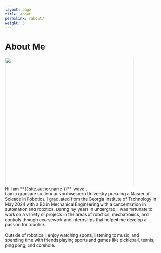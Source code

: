 ```yaml
---
layout: page
title: About
permalink: /about/
weight: 3
---
```


# **About Me**
<div style="flex: 1; text-align: left;">
    <img src="{{ site.url }}{{ site.baseurl }}/media/picture.jpg" width="425"/>
</div>
Hi I am **{{ site.author.name }}** :wave:,<br>
I am a graduate student at Northwestern University pursuing a Master of Science in Robotics. I graduated from the Georgia Institute of Technology in May 2024 with a BS in Mechanical Engineering with a concentration in automation and robotics. During my years in undergrad, I was fortunate to work on a variety of projects in the areas of robotics, mechatronics, and controls through coursework and internships that helped me develop a passion for robotics.
<br>
<br>
Outside of robotics, I enjoy watching sports, listening to music, and spending time with friends playing sports and games like pickleball, tennis, ping pong, and cornhole.

<!-- <div class="row">
{% include about/skills.html title="Programming Skills" source=site.data.programming-skills %}
{% include about/skills.html title="Other Skills" source=site.data.other-skills %}
</div>

<div class="row">
{% include about/timeline.html %}
</div> -->